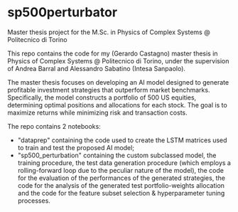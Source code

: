 # sp500perturbator
Master thesis project for the M.Sc. in Physics of Complex Systems @ Politecnico di Torino

This repo contains the code for my (Gerardo Castagno) master thesis in Physics of Complex Systems @ Politecnico di Torino, under the supervision of Andrea Barral and Alessandro Sabatino (Intesa Sanpaolo).

The master thesis focuses on developing an AI model designed to generate profitable investment strategies that outperform market benchmarks. Specifically, the model constructs a portfolio of 500 US equities, determining optimal positions and allocations for each stock. The goal is to maximize returns while minimizing risk and transaction costs.

The repo contains 2 notebooks:
- "dataprep" containing the code used to create the LSTM matrices used to train and test the proposed AI model;
- "sp500_perturbation" containing the custom subclassed model, the training procedure, the test data generation procedure (which employs a rolling-forward loop due to the peculiar nature of the model), the code for the evaluation of the performances of the generated strategies, the code for the analysis of the generated test portfolio-weights allocation and the code for the feature subset selection & hyperparameter tuning processes.
